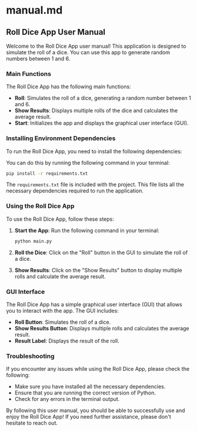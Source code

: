 manual.md
=====================================

**Roll Dice App User Manual**
-----------------------------

Welcome to the Roll Dice App user manual! This application is designed to simulate the roll of a dice. You can use this app to generate random numbers between 1 and 6.

### Main Functions

The Roll Dice App has the following main functions:

*   **Roll**: Simulates the roll of a dice, generating a random number between 1 and 6.
*   **Show Results**: Displays multiple rolls of the dice and calculates the average result.
*   **Start**: Initializes the app and displays the graphical user interface (GUI).

### Installing Environment Dependencies

To run the Roll Dice App, you need to install the following dependencies:

You can do this by running the following command in your terminal:

```bash
pip install -r requirements.txt
```

The `requirements.txt` file is included with the project. This file lists all the necessary dependencies required to run the application.

### Using the Roll Dice App

To use the Roll Dice App, follow these steps:

1.  **Start the App**: Run the following command in your terminal:

    ```bash
    python main.py
    ```

2.  **Roll the Dice**: Click on the "Roll" button in the GUI to simulate the roll of a dice.
3.  **Show Results**: Click on the "Show Results" button to display multiple rolls and calculate the average result.

### GUI Interface

The Roll Dice App has a simple graphical user interface (GUI) that allows you to interact with the app. The GUI includes:

*   **Roll Button**: Simulates the roll of a dice.
*   **Show Results Button**: Displays multiple rolls and calculates the average result.
*   **Result Label**: Displays the result of the roll.

### Troubleshooting

If you encounter any issues while using the Roll Dice App, please check the following:

*   Make sure you have installed all the necessary dependencies.
*   Ensure that you are running the correct version of Python.
*   Check for any errors in the terminal output.

By following this user manual, you should be able to successfully use and enjoy the Roll Dice App! If you need further assistance, please don't hesitate to reach out.